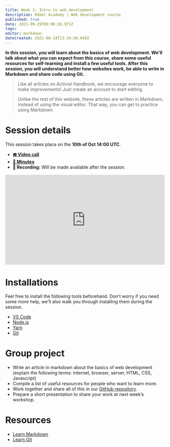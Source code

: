 ```yaml
---
title: Week 1: Intro to web development
description: Rebel Academy | Web development course
published: true
date: 2021-09-29T09:06:20.971Z
tags: 
editor: markdown
dateCreated: 2021-08-14T13:34:38.049Z
---
```


**In this session, you will learn about the basics of web development. We'll talk about what you  can expect from this course, share some useful resources for self-learning and install a few useful tools. After this session, you will understand better how websites work, be able to write in Markdown and share code using Git.**

> Like all articles on Activist Handbook, we encourage everyone to make improvements! Just create an account to start editing. 
>
> Unlike the rest of this website, these articles are written in Markdown, instead of using the visual editor. That way, you can get to practice using Markdown.

# Session details
This session takes place on the **10th of Oct 14:00 UTC**.
- **[☎️ Video call](https://meet.google.com/fzg-rqep-sdz)**
- **[📝 Minutes](https://docs.google.com/document/d/1ywTgMs2byXCT-xl61VOuv-lwvRTUvsuYm76ZvJO_BdI/edit)**
- **🔴 Recording:** Will be made available after the session.

<div style="position: relative;padding-bottom: 56.25%;height: 0;margin-top:16px;">
  <iframe src="https://app.pitch.com/app/embed/54e3f307-b163-4aae-812a-6bfe82ee548d" allow="fullscreen" allowfullscreen="" width="100%" height="100%" style="border:0;position: absolute;top: 0;left: 0;"></iframe>
</div>

# Installations
Feel free to install the following tools beforehand. Don't worry if you need some more help, we'll also walk you through installing them during the session.
- [VS Code](https://code.visualstudio.com/download)
- [Node.js](https://nodejs.org)
- [Yarn](https://yarnpkg.com/getting-started/install)
- [Git](https://git-scm.com/downloads)

# Group project
- Write an article in markdown about the basics of web development (explain the following terms: internet, browser, server, HTML, CSS, Javascript)
- Compile a list of useful resources for people who want to learn more.
- Work together and share all of this in our [GitHub repository](https://github.com/activisthandbook/web-dev-course).
- Prepare a short presentation to share your work at next week’s workshop.

# Resources
- [Learn Markdown](https://daringfireball.net/projects/markdown/)
- [Learn Git](https://www.atlassian.com/git)
